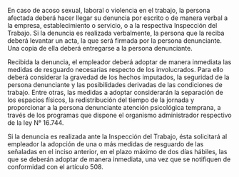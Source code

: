 En caso de acoso sexual, laboral o violencia en el trabajo, la persona afectada deberá hacer llegar su denuncia por escrito o de manera verbal a la empresa, establecimiento o servicio, o a la respectiva Inspección del Trabajo. Si la denuncia es realizada verbalmente, la persona que la reciba deberá levantar un acta, la que será firmada por la persona denunciante. Una copia de ella deberá entregarse a la persona denunciante.

Recibida la denuncia, el empleador deberá adoptar de manera inmediata las medidas de resguardo necesarias respecto de los involucrados. Para ello deberá considerar la gravedad de los hechos imputados, la seguridad de la persona denunciante y las posibilidades derivadas de las condiciones de trabajo. Entre otras, las medidas a adoptar considerarán la separación de los espacios físicos, la redistribución del tiempo de la jornada y proporcionar a la persona denunciante atención psicológica temprana, a través de los programas que dispone el organismo administrador respectivo de la ley N°  16.744.

Si la denuncia es realizada ante la Inspección del Trabajo, ésta solicitará al empleador la adopción de una o más medidas de resguardo de las señaladas en el inciso anterior, en el plazo máximo de dos días hábiles, las que se deberán adoptar de manera inmediata, una vez que se notifiquen de conformidad con el artículo 508.